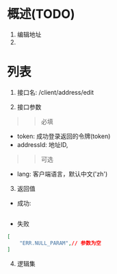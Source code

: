 # 概述(TODO)

1. 编辑地址
2. 

# 列表

1. 接口名: /client/address/edit

2. 接口参数

>>必填
* token: 成功登录返回的令牌(token)
* addressId: 地址ID,

>>可选
* lang: 客户端语言，默认中文('zh')

3. 返回值
* 成功:
```json
```

* 失败
```json
[
    "ERR.NULL_PARAM",// 参数为空
]
```

4. 逻辑集